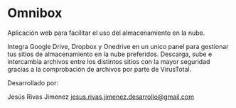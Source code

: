 # Omnibox

Aplicación web para facilitar el uso del almacenamiento en la nube.

Integra Google Drive, Dropbox y Onedrive en un unico panel para gestionar tus sitios de almacenamiento en la nube preferidos.
Descarga, sube e intercambia archivos entre los distintos sitios con la mayor seguridad gracias a la comprobación de archivos por parte de VirusTotal.

Desarrollado por:

Jesús Rivas Jimenez <jesus.rivas.jimenez.desarrollo@gmail.com>
